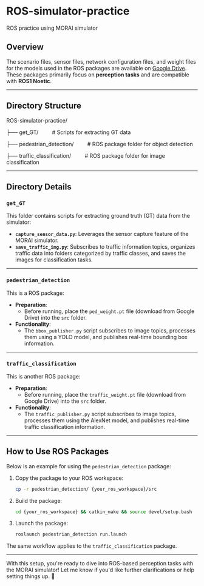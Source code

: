 # ROS-simulator-practice  
ROS practice using MORAI simulator  

## Overview  
The scenario files, sensor files, network configuration files, and weight files for the models used in the ROS packages are available on [Google Drive](https://drive.google.com/drive/folders/1yVIHXtS4b5llzoeRquM-bcdDc4H53_MF?usp=sharing).  
These packages primarily focus on **perception tasks** and are compatible with **ROS1 Noetic**.  

---

## Directory Structure 

ROS-simulator-practice/


├── get_GT/ &emsp;&emsp;  # Scripts for extracting GT data

├── pedestrian_detection/   &emsp;&emsp;  # ROS package folder for object detection

├── traffic_classification/ &emsp;&emsp;  # ROS package folder for image classification

---

## Directory Details  

### `get_GT`
This folder contains scripts for extracting ground truth (GT) data from the simulator:  
- **`capture_sensor_data.py`**: Leverages the sensor capture feature of the MORAI simulator.  
- **`save_traffic_img.py`**: Subscribes to traffic information topics, organizes traffic data into folders categorized by traffic classes, and saves the images for classification tasks.

---

### `pedestrian_detection`
This is a ROS package:  
- **Preparation**:  
  - Before running, place the `ped_weight.pt` file (download from Google Drive) into the `src` folder.  
- **Functionality**:  
  - The `bbox_publisher.py` script subscribes to image topics, processes them using a YOLO model, and publishes real-time bounding box information.

---

### `traffic_classification`
This is another ROS package:  
- **Preparation**:  
  - Before running, place the `traffic_weight.pt` file (download from Google Drive) into the `src` folder.  
- **Functionality**:  
  - The `traffic_publisher.py` script subscribes to image topics, processes them using the AlexNet model, and publishes real-time traffic classification information.

---

## How to Use ROS Packages  
Below is an example for using the `pedestrian_detection` package:  

1. Copy the package to your ROS workspace:  
   ```bash
   cp -r pedestrian_detection/ {your_ros_workspace}/src
   ```
2. Build the package:
    ```bash
    cd {your_ros_workspace} && catkin_make && source devel/setup.bash
    ```
3. Launch the package:
    ```bash
    roslaunch pedestrian_detection run.launch
    ```
The same workflow applies to the `traffic_classification` package.

---

With this setup, you're ready to dive into ROS-based perception tasks with the MORAI simulator! Let me know if you'd like further clarifications or help setting things up. 🚀

